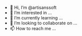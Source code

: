 - 👋 Hi, I’m @artisanssoft
- 👀 I’m interested in ...
- 🌱 I’m currently learning ...
- 💞️ I’m looking to collaborate on ...
- 📫 How to reach me ...

<!---
artisanssoft/artisanssoft is a ✨ special ✨ repository because its `README.md` (this file) appears on your GitHub profile.
You can click the Preview link to take a look at your changes.
--->
